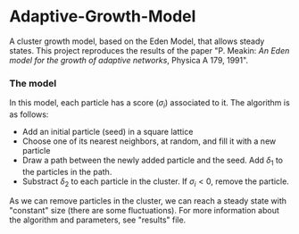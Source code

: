 # Adaptive-Growth-Model
A cluster growth model, based on the Eden Model, that allows steady states. This project reproduces the results of the paper "P. Meakin: *An Eden model for the growth of adaptive networks*, Physica A 179, 1991".

### The model

In this model, each particle has a score ($\sigma_{i}$) associated to it. The algorithm is as follows:
 
 * Add an initial particle (seed) in a square lattice
 * Choose one of its nearest neighbors, at random, and fill it with a new particle
 * Draw a path between the newly added particle and the seed. Add $\delta_{1}$ to the particles in the path.
 * Substract $\delta_{2}$ to each particle in the cluster. If $\sigma_{i} < 0$, remove the particle.
 
 As we can remove particles in the cluster, we can reach a steady state with "constant" size (there are some fluctuations). For more information about the algorithm and parameters, see "results" file.
 
 


